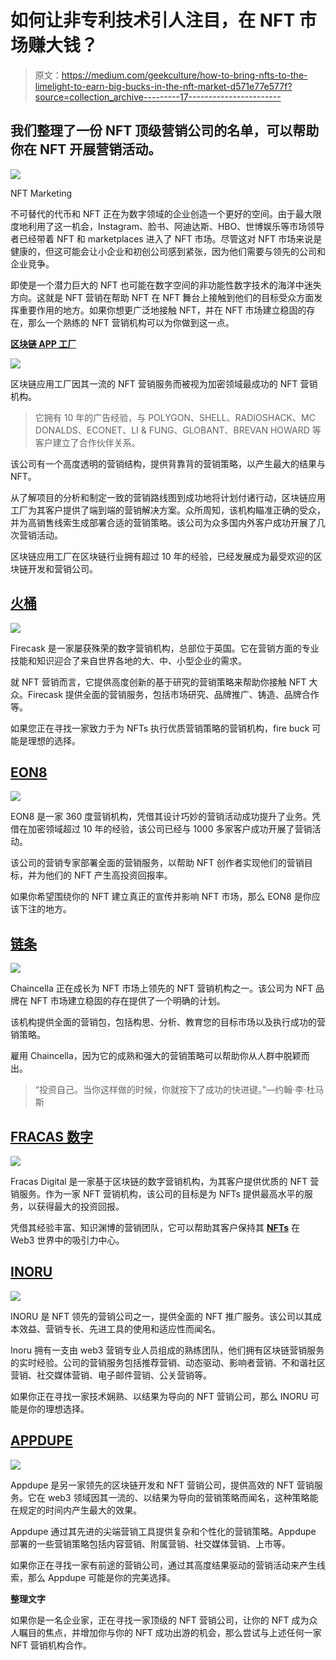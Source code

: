 # 如何让非专利技术引人注目，在 NFT 市场赚大钱？

> 原文：<https://medium.com/geekculture/how-to-bring-nfts-to-the-limelight-to-earn-big-bucks-in-the-nft-market-d571e77e577f?source=collection_archive---------17----------------------->

## 我们整理了一份 NFT 顶级营销公司的名单，可以帮助你在 NFT 开展营销活动。

![](img/762a82cff4f418abc0e13fbc8c1e1c04.png)

NFT Marketing

不可替代的代币和 NFT 正在为数字领域的企业创造一个更好的空间。由于最大限度地利用了这一机会，Instagram、脸书、阿迪达斯、HBO、世博娱乐等市场领导者已经带着 NFT 和 marketplaces 进入了 NFT 市场。尽管这对 NFT 市场来说是健康的，但这可能会让小企业和初创公司感到紧张，因为他们需要与领先的公司和企业竞争。

即使是一个潜力巨大的 NFT 也可能在数字空间的非功能性数字技术的海洋中迷失方向。这就是 NFT 营销在帮助 NFT 在 NFT 舞台上接触到他们的目标受众方面发挥重要作用的地方。如果你想更广泛地接触 NFT，并在 NFT 市场建立稳固的存在，那么一个熟练的 NFT 营销机构可以为你做到这一点。

[**区块链 APP 工厂**](https://bit.ly/3WN420h)

![](img/a36ab2640a81781c9d3ea58a41e9452f.png)

区块链应用工厂因其一流的 NFT 营销服务而被视为加密领域最成功的 NFT 营销机构。

> 它拥有 10 年的广告经验，与 POLYGON、SHELL、RADIOSHACK、MC DONALDS、ECONET、LI & FUNG、GLOBANT、BREVAN HOWARD 等客户建立了合作伙伴关系。

该公司有一个高度透明的营销结构，提供背靠背的营销策略，以产生最大的结果与 NFT。

从了解项目的分析和制定一致的营销路线图到成功地将计划付诸行动，区块链应用工厂为其客户提供了端到端的营销解决方案。众所周知，该机构瞄准正确的受众，并为高销售线索生成部署合适的营销策略。该公司为众多国内外客户成功开展了几次营销活动。

区块链应用工厂在区块链行业拥有超过 10 年的经验，已经发展成为最受欢迎的区块链开发和营销公司。

## [**火桶**](https://bit.ly/3UMaN0H)

![](img/ba092a25d402690aeb88c67827828104.png)

Firecask 是一家屡获殊荣的数字营销机构，总部位于英国。它在营销方面的专业技能和知识迎合了来自世界各地的大、中、小型企业的需求。

就 NFT 营销而言，它提供高度创新的基于研究的营销策略来帮助你接触 NFT 大众。Firecask 提供全面的营销服务，包括市场研究、品牌推广、铸造、品牌合作等。

如果您正在寻找一家致力于为 NFTs 执行优质营销策略的营销机构，fire buck 可能是理想的选择。

## [**EON8**](https://bit.ly/3ToaOqk)

![](img/997f73981514f40b5a7ab66631f4ede7.png)

EON8 是一家 360 度营销机构，凭借其设计巧妙的营销活动成功提升了业务。凭借在加密领域超过 10 年的经验，该公司已经与 1000 多家客户成功开展了营销活动。

该公司的营销专家部署全面的营销服务，以帮助 NFT 创作者实现他们的营销目标，并为他们的 NFT 产生高投资回报率。

如果你希望围绕你的 NFT 建立真正的宣传并影响 NFT 市场，那么 EON8 是你应该下注的地方。

## [**链条**](https://bit.ly/3NRiqAB)

![](img/adb5965749f791b05de5a5fdf1d2d077.png)

Chaincella 正在成长为 NFT 市场上领先的 NFT 营销机构之一。该公司为 NFT 品牌在 NFT 市场建立稳固的存在提供了一个明确的计划。

该机构提供全面的营销包，包括构思、分析、教育您的目标市场以及执行成功的营销策略。

雇用 Chaincella，因为它的成熟和强大的营销策略可以帮助你从人群中脱颖而出。

> “投资自己。当你这样做的时候，你就按下了成功的快进键。”—约翰·李·杜马斯

## [**FRACAS 数字**](https://bit.ly/3NWTfNe)

![](img/9931122d4f7c9050491c0a894d475bb5.png)

Fracas Digital 是一家基于区块链的数字营销机构，为其客户提供优质的 NFT 营销服务。作为一家 NFT 营销机构，该公司的目标是为 NFTs 提供最高水平的服务，以获得最大的投资回报。

凭借其经验丰富、知识渊博的营销团队，它可以帮助其客户保持其 [**NFTs**](https://en.wikipedia.org/wiki/Non-fungible_token) 在 Web3 世界中的吸引力中心。

## [**INORU**](https://bit.ly/3WNocqV)

![](img/fbb366d6f6e8216a1f47a34cc495a32a.png)

INORU 是 NFT 领先的营销公司之一，提供全面的 NFT 推广服务。该公司以其成本效益、营销专长、先进工具的使用和适应性而闻名。

Inoru 拥有一支由 web3 营销专业人员组成的熟练团队，他们拥有区块链营销服务的实时经验。公司的营销服务包括推荐营销、动态驱动、影响者营销、不和谐社区营销、社交媒体营销、电子邮件营销、公关营销等。

如果你正在寻找一家技术娴熟、以结果为导向的 NFT 营销公司，那么 INORU 可能是你的理想选择。

## [**APPDUPE**](https://bit.ly/3TrqGsd)

![](img/7b4a5cce13a9426c694390bba35324df.png)

Appdupe 是另一家领先的区块链开发和 NFT 营销公司，提供高效的 NFT 营销服务。它在 web3 领域因其一流的、以结果为导向的营销策略而闻名，这种策略能在规定的时间内产生最大的效果。

Appdupe 通过其先进的尖端营销工具提供复杂和个性化的营销策略。Appdupe 部署的一些营销策略包括内容营销、附属营销、社交媒体营销、上市等。

如果你正在寻找一家有前途的营销公司，通过其高度结果驱动的营销活动来产生线索，那么 Appdupe 可能是你的完美选择。

**整理文字**

如果你是一名企业家，正在寻找一家顶级的 NFT 营销公司，让你的 NFT 成为众人瞩目的焦点，并增加你与你的 NFT 成功出游的机会，那么尝试与上述任何一家 NFT 营销机构合作。
